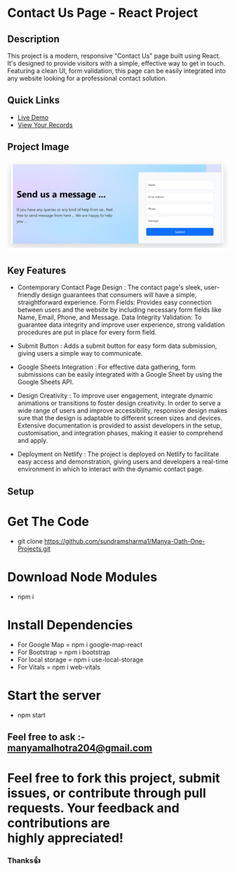 # Contact Us Page - React Project

## Description

This project is a modern, responsive "Contact Us" page built using React. It's designed to provide visitors with a simple, effective way to get in touch. Featuring a clean UI, form validation, this page can be easily integrated into any website looking for a professional contact solution.

## Quick Links

- <a href="https://dulcet-sopapillas-1bbb97.netlify.app/">Live Demo</a>
- <a href="https://docs.google.com/spreadsheets/d/1M5bJxcnDLYAQe77GGtzVNPzM1DcFjSCCObdVkgUKNWY/edit?usp=sharing">View Your Records</a>

## Project Image

<img src="https://github.com/sundramsharma1/Manya-Oath-One-Projects/blob/main/Untitled.jpg">

## Key Features

- Contemporary Contact Page Design : The contact page's sleek, user-friendly design guarantees that consumers will have a simple, straightforward experience.
  Form Fields: Provides easy connection between users and the website by including necessary form fields like Name, Email, Phone, and Message.
  Data Integrity Validation: To guarantee data integrity and improve user experience, strong validation procedures are put in place for every form field.

- Submit Button : Adds a submit button for easy form data submission, giving users a simple way to communicate.
- Google Sheets Integration : For effective data gathering, form submissions can be easily integrated with a Google Sheet by using the Google Sheets API.           
- Design Creativity : To improve user engagement, integrate dynamic animations or transitions to foster design creativity.
  In order to serve a wide range of users and improve accessibility, responsive design makes sure that the design is adaptable to different screen sizes and 
  devices. Extensive documentation is provided to assist developers in the setup, customisation, and integration phases, making it easier to comprehend and apply.
- Deployment on Netlify : The project is deployed on Netlify to facilitate easy access and demonstration, giving users and developers a real-time environment in 
  which to interact with the dynamic contact page.

## Setup
 # Get The Code
 - git clone https://github.com/sundramsharma1/Manya-Oath-One-Projects.git
 # Download Node Modules
 - npm i
 # Install Dependencies
 - For Google Map = npm i google-map-react
 - For Bootstrap = npm i bootstrap
 - For local storage = npm i use-local-storage
 - For Vitals = npm i web-vitals
   
 # Start the server
 - npm start
   
## Feel free to ask :- manyamalhotra204@gmail.com
# Feel free to fork this project, submit issues, or contribute through pull requests. Your feedback and contributions are highly appreciated!

### Thanks👍
